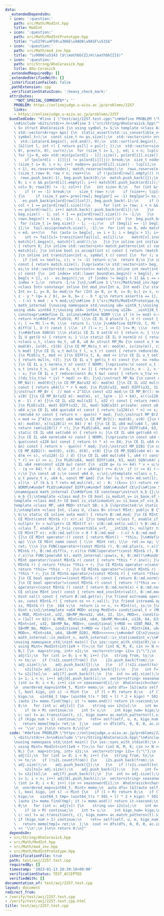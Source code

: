 ```yaml
---
data:
  _extendedDependsOn:
  - icon: ':question:'
    path: src/Math/ModInt.hpp
    title: ModInt
  - icon: ':question:'
    path: src/Math/ModIntPrototype.hpp
    title: "\u5270\u4F59\u306E\u9AD8\u901F\u5316"
  - icon: ':question:'
    path: src/Math/mod_inv.hpp
    title: "\u9006\u5143 ($\\mathbb{Z}/m\\mathbb{Z}$)"
  - icon: ':question:'
    path: src/String/AhoCorasick.hpp
    title: Aho-Corasick
  _extendedRequiredBy: []
  _extendedVerifiedWith: []
  _isVerificationFailed: false
  _pathExtension: cpp
  _verificationStatusIcon: ':heavy_check_mark:'
  attributes:
    '*NOT_SPECIAL_COMMENTS*': ''
    PROBLEM: https://onlinejudge.u-aizu.ac.jp/problems/2257
    links:
    - https://onlinejudge.u-aizu.ac.jp/problems/2257
  bundledCode: "#line 1 \"test/aoj/2257.test.cpp\"\n#define PROBLEM \"https://onlinejudge.u-aizu.ac.jp/problems/2257\"\
    \n#include <bits/stdc++.h>\n#line 3 \"src/String/AhoCorasick.hpp\"\ntemplate <typename\
    \ S> struct AhoCorasick {\n using symbol_t= S;\n template <class Array> AhoCorasick(const\
    \ std::vector<Array> &ps) {\n  static_assert(std::is_convertible_v<decltype(ps[0][0]),\
    \ symbol_t>);\n  const size_t n= ps.size();\n  std::vector<int> ord(n), rows;\n\
    \  std::iota(ord.begin(), ord.end(), 0);\n  std::sort(ord.begin(), ord.end(),\
    \ [&](int l, int r) { return ps[l] < ps[r]; });\n  std::vector<size_t> lcp(n,\
    \ 0), prev(n, 0), cur(n);\n  for (size_t i= 1, j, ed; i < n; lcp[i++]= j)\n  \
    \ for (j= 0, ed= std::min(ps[ord[i - 1]].size(), ps[ord[i]].size()); j < ed; j++)\n\
    \    if (ps[ord[i - 1]][j] != ps[ord[i]][j]) break;\n  size_t nodes= 1;\n  for\
    \ (size_t i= 0; i < n; i++) nodes+= ps[ord[i]].size() - lcp[i];\n  beg.reserve(nodes\
    \ + 1), es.reserve(nodes), match.reserve(nodes);\n  rows.reserve(n + 1);\n  for\
    \ (size_t row= 0; row < n; row++)\n   if (!ps[ord[row]].empty()) rows.push_back(row);\n\
    \  rows.push_back(-1), beg.push_back(0);\n  match.push_back({});\n  for (int i=\
    \ 0; i < n && ps[ord[i]].empty(); i++) match[0].push_back(ord[i]);\n  for (size_t\
    \ col= 0; rows[0] != -1; col++) {\n   int size= 0;\n   for (int &r: rows) {\n\
    \    if (r == -1) break;\n    size_t row= r;\n    if (size++; lcp[row] <= col)\
    \ {\n     if (size_t par= prev[row]; beg[par] == -1) beg[par]= es.size();\n  \
    \   es.push_back(ps[ord[row]][col]), beg.push_back(-1);\n     if (match.push_back({});\
    \ col + 1 == ps[ord[row]].size())\n      for (int i= row; i < n && ps[ord[i]]\
    \ == ps[ord[row]]; i++) match.back().push_back(ord[i]);\n    }\n    if (cur[row]=\
    \ beg.size() - 1; col + 1 == ps[ord[row]].size()) r= -1;\n   }\n   *std::remove(rows.begin(),\
    \ rows.begin() + size, -1)= -1, prev.swap(cur);\n  }\n  beg.push_back(es.size());\n\
    \  for (size_t i= beg.size() - 1; --i;)\n   if (beg[i] == -1) beg[i]= beg[i +\
    \ 1];\n  fail.assign(match.size(), -1);\n  for (int u= 0, ed= match.size(); u\
    \ < ed; u++)\n   for (auto i= beg[u], v= i + 1; i < beg[u + 1]; i++, v++) {\n\
    \    int r= fail[v]= transition(fail[u], es[i]);\n    match[v].insert(match[v].end(),\
    \ match[r].begin(), match[r].end());\n   }\n }\n inline int initial_state() const\
    \ { return 0; }\n inline std::vector<int> match_patterns(int s) const { return\
    \ match[s]; }\n inline bool is_accept(int s) const { return !match[s].empty();\
    \ }\n inline int transition(int u, symbol_t c) const {\n  for (; u >= 0; u= fail[u])\n\
    \   if (int v= next(u, c); v != -1) return v;\n  return 0;\n }\n inline int state_size()\
    \ const { return match.size(); }\nprivate:\n std::vector<int> beg, fail;\n std::vector<symbol_t>\
    \ es;\n std::vector<std::vector<int>> match;\n inline int next(int s, symbol_t\
    \ c) const {\n  int index= std::lower_bound(es.begin() + beg[s], es.begin() +\
    \ beg[s + 1], c) - es.begin();\n  if (index != beg[s + 1] && c == es[index]) return\
    \ index + 1;\n  return -1;\n }\n};\n#line 3 \"src/Math/mod_inv.hpp\"\ntemplate\
    \ <class Int> constexpr inline Int mod_inv(Int a, Int mod) {\n static_assert(std::is_signed_v<Int>);\n\
    \ Int x= 1, y= 0, b= mod;\n for (Int q= 0, z= 0, c= 0; b;) z= x, c= a, x= y, y=\
    \ z - y * (q= a / b), a= b, b= c - b * q;\n return assert(a == 1), x < 0 ? mod\
    \ - (-x) % mod : x % mod;\n}\n#line 3 \"src/Math/ModIntPrototype.hpp\"\nnamespace\
    \ math_internal {\nusing namespace std;\nusing u8= uint8_t;\nusing u32= uint32_t;\n\
    using u64= uint64_t;\nusing i64= int64_t;\nusing u128= __uint128_t;\n#define CE\
    \ constexpr\n#define IL inline\n#define NORM \\\n if (n >= mod) n-= mod; \\\n\
    \ return n\n#define PLUS(U, M) \\\n CE IL U plus(U l, U r) const { \\\n  if (l+=\
    \ r; l >= M) l-= M; \\\n  return l; \\\n }\n#define DIFF(U, C, M) \\\n CE IL U\
    \ diff(U l, U r) const { \\\n  if (l-= r; l >> C) l+= M; \\\n  return l; \\\n\
    \ }\n#define SGN(U) \\\n static CE IL U set(U n) { return n; } \\\n static CE\
    \ IL U get(U n) { return n; } \\\n static CE IL U norm(U n) { return n; }\ntemplate\
    \ <class u_t, class du_t, u8 B, u8 A> struct MP_Mo {\n const u_t mod;\n CE MP_Mo():\
    \ mod(0), iv(0), r2(0) {}\n CE MP_Mo(u_t m): mod(m), iv(inv(m)), r2(-du_t(mod)\
    \ % mod) {}\n CE IL u_t mul(u_t l, u_t r) const { return reduce(du_t(l) * r);\
    \ }\n PLUS(u_t, mod << 1)\n DIFF(u_t, A, mod << 1)\n CE IL u_t set(u_t n) const\
    \ { return mul(n, r2); }\n CE IL u_t get(u_t n) const {\n  n= reduce(n);\n  NORM;\n\
    \ }\n CE IL u_t norm(u_t n) const { NORM; }\nprivate:\n const u_t iv, r2;\n CE\
    \ u_t inv(u_t n, int e= 6, u_t x= 1) { return e ? inv(n, e - 1, x * (2 - x * n))\
    \ : x; }\n CE IL u_t reduce(const du_t &w) const { return u_t(w >> B) + mod -\
    \ ((du_t(u_t(w) * iv) * mod) >> B); }\n};\nstruct MP_Na {\n const u32 mod;\n CE\
    \ MP_Na(): mod(0){};\n CE MP_Na(u32 m): mod(m) {}\n CE IL u32 mul(u32 l, u32 r)\
    \ const { return u64(l) * r % mod; }\n PLUS(u32, mod) DIFF(u32, 31, mod) SGN(u32)\n\
    };\nstruct MP_Br {  // mod < 2^31\n const u32 mod;\n CE MP_Br(): mod(0), s(0),\
    \ x(0) {}\n CE MP_Br(u32 m): mod(m), s(__lg(m - 1) + 64), x(((u128(1) << s) +\
    \ m - 1) / m) {}\n CE IL u32 mul(u32 l, u32 r) const { return rem(u64(l) * r);\
    \ }\n PLUS(u32, mod) DIFF(u32, 31, mod) SGN(u32) private: const u8 s;\n const\
    \ u64 x;\n CE IL u64 quo(u64 n) const { return (u128(x) * n) >> s; }\n CE IL u32\
    \ rem(u64 n) const { return n - quo(n) * mod; }\n};\nstruct MP_Br2 {  // 2^20\
    \ < mod <= 2^41\n const u64 mod;\n CE MP_Br2(): mod(0), x(0) {}\n CE MP_Br2(u64\
    \ m): mod(m), x((u128(1) << 84) / m) {}\n CE IL u64 mul(u64 l, u64 r) const {\
    \ return rem(u128(l) * r); }\n PLUS(u64, mod << 1)\n DIFF(u64, 63, mod << 1)\n\
    \ static CE IL u64 set(u64 n) { return n; }\n CE IL u64 get(u64 n) const { NORM;\
    \ }\n CE IL u64 norm(u64 n) const { NORM; }\nprivate:\n const u64 x;\n CE IL u128\
    \ quo(const u128 &n) const { return (n * x) >> 84; }\n CE IL u64 rem(const u128\
    \ &n) const { return n - quo(n) * mod; }\n};\nstruct MP_D2B1 {\n const u64 mod;\n\
    \ CE MP_D2B1(): mod(0), s(0), d(0), v(0) {}\n CE MP_D2B1(u64 m): mod(m), s(__builtin_clzll(m)),\
    \ d(m << s), v(u128(-1) / d) {}\n CE IL u64 mul(u64 l, u64 r) const { return rem((u128(l)\
    \ * r) << s) >> s; }\n PLUS(u64, mod) DIFF(u64, 63, mod) SGN(u64) private: CE\
    \ IL u64 rem(const u128 &u) const {\n  u128 q= (u >> 64) * v + u;\n  u64 r= u64(u)\
    \ - (q >> 64) * d - d;\n  if (r > u64(q)) r+= d;\n  if (r >= d) r-= d;\n  return\
    \ r;\n }\n const u8 s;\n const u64 d, v;\n};\ntemplate <class u_t, class MP> CE\
    \ u_t pow(u_t x, u64 k, const MP &md) {\n for (u_t ret= md.set(1);; x= md.mul(x,\
    \ x))\n  if (k & 1 ? ret= md.mul(ret, x) : 0; !(k>>= 1)) return ret;\n}\n#undef\
    \ NORM\n#undef PLUS\n#undef DIFF\n#undef SGN\n#undef CE\n}\n#line 5 \"src/Math/ModInt.hpp\"\
    \nnamespace math_internal {\n#define CE constexpr\nstruct m_b {};\nstruct s_b:\
    \ m_b {};\ntemplate <class mod_t> CE bool is_modint_v= is_base_of_v<m_b, mod_t>;\n\
    template <class mod_t> CE bool is_staticmodint_v= is_base_of_v<s_b, mod_t>;\n\
    template <class MP, u64 MOD> struct SB: s_b {\nprotected:\n static CE MP md= MP(MOD);\n\
    };\ntemplate <class Int, class U, class B> struct MInt: public B {\n using Uint=\
    \ U;\n static CE inline auto mod() { return B::md.mod; }\n CE MInt(): x(0) {}\n\
    \ CE MInt(const MInt& r): x(r.x) {}\n template <class T, enable_if_t<is_modint_v<T>,\
    \ nullptr_t> = nullptr> CE MInt(T v): x(B::md.set(v.val() % B::md.mod)) {}\n template\
    \ <class T, enable_if_t<is_convertible_v<T, __int128_t>, nullptr_t> = nullptr>\
    \ CE MInt(T n): x(B::md.set((n < 0 ? B::md.mod - (-n) % B::md.mod : n % B::md.mod)))\
    \ {}\n CE MInt operator-() const { return MInt() - *this; }\n#define FUNC(name,\
    \ op) \\\n CE MInt name const { \\\n  MInt ret; \\\n  ret.x= op; \\\n  return\
    \ ret; \\\n }\n FUNC(operator+(const MInt& r), B::md.plus(x, r.x))\n FUNC(operator-(const\
    \ MInt& r), B::md.diff(x, r.x))\n FUNC(operator*(const MInt& r), B::md.mul(x,\
    \ r.x))\n FUNC(pow(u64 k), math_internal::pow(x, k, B::md))\n#undef FUNC\n CE\
    \ MInt operator/(const MInt& r) const { return *this * r.inv(); }\n CE MInt& operator+=(const\
    \ MInt& r) { return *this= *this + r; }\n CE MInt& operator-=(const MInt& r) {\
    \ return *this= *this - r; }\n CE MInt& operator*=(const MInt& r) { return *this=\
    \ *this * r; }\n CE MInt& operator/=(const MInt& r) { return *this= *this / r;\
    \ }\n CE bool operator==(const MInt& r) const { return B::md.norm(x) == B::md.norm(r.x);\
    \ }\n CE bool operator!=(const MInt& r) const { return !(*this == r); }\n CE bool\
    \ operator<(const MInt& r) const { return B::md.norm(x) < B::md.norm(r.x); }\n\
    \ CE inline MInt inv() const { return mod_inv<Int>(val(), B::md.mod); }\n CE inline\
    \ Uint val() const { return B::md.get(x); }\n friend ostream& operator<<(ostream&\
    \ os, const MInt& r) { return os << r.val(); }\n friend istream& operator>>(istream&\
    \ is, MInt& r) {\n  i64 v;\n  return is >> v, r= MInt(v), is;\n }\nprivate:\n\
    \ Uint x;\n};\ntemplate <u64 MOD> using ModInt= conditional_t < (MOD < (1 << 30))\
    \ & MOD, MInt<int, u32, SB<MP_Mo<u32, u64, 32, 31>, MOD>>, conditional_t<(MOD\
    \ < (1ull << 62)) & MOD, MInt<i64, u64, SB<MP_Mo<u64, u128, 64, 63>, MOD>>, conditional_t<MOD<INT_MAX,\
    \ MInt<int, u32, SB<MP_Na, MOD>>, conditional_t<MOD <= UINT_MAX, MInt<i64, u32,\
    \ SB<MP_Na, MOD>>, conditional_t<MOD <= (1ull << 41), MInt<i64, u64, SB<MP_Br2,\
    \ MOD>>, MInt<i64, u64, SB<MP_D2B1, MOD>>>>>>>;\n#undef CE\n}\nusing math_internal::ModInt,\
    \ math_internal::is_modint_v, math_internal::is_staticmodint_v;\n#line 5 \"test/aoj/2257.test.cpp\"\
    \nusing namespace std;\nint main() {\n ios::sync_with_stdio(0);\n cin.tie(0);\n\
    \ using Mint= ModInt<int(1e9 + 7)>;\n for (int N, M, K; cin >> N >> M >> K &&\
    \ N;) {\n  map<string, int> s2i;\n  vector<string> i2s= {\"\"};\n  vector<vector<int>>\
    \ adj(1);\n  for (int i= 0; i < N; i++) {\n   string from, to;\n   cin >> from\
    \ >> to;\n   if (!s2i.count(from)) {\n    i2s.push_back(from);\n    s2i[from]=\
    \ adj.size();\n    adj.push_back({});\n   }\n   if (!s2i.count(to)) {\n    i2s.push_back(to);\n\
    \    s2i[to]= adj.size();\n    adj.push_back({});\n   }\n   int f= s2i[from],\
    \ t= s2i[to];\n   adj[f].push_back(t);\n  }\n  int n= adj.size();\n  for (int\
    \ i= 1; i < n; i++) adj[0].push_back(i);\n  vector<string> seasonword(K);\n  for\
    \ (int i= 0; i < K; i++) cin >> seasonword[i];\n  AhoCorasick<char> ac(seasonword);\n\
    \n  unordered_map<uint64_t, Mint> memo;\n  auto dfs= [&](auto self, int v, int\
    \ l, bool kigo, int s) -> Mint {\n   if (l > M) return 0;\n   if (l == M) return\
    \ kigo;\n   uint64_t tmp= (uint64_t(s * 501 + l) * 2 + kigo) * 501 + v;\n   if\
    \ (auto it= memo.find(tmp); it != memo.end()) return it->second;\n   Mint ret=\
    \ 0;\n   for (int u: adj[v]) {\n    string us= i2s[u];\n    int m= l + us.length();\n\
    \    if (m > M) continue;\n    int t= s;\n    int kigo_num= kigo;\n    for (char\
    \ c: us) t= ac.transition(t, c), kigo_num+= ac.match_patterns(t).size();\n   \
    \ if (kigo_num > 1) continue;\n    ret+= self(self, u, m, kigo_num, t);\n   }\n\
    \   return memo[tmp]= ret;\n  };\n  cout << dfs(dfs, 0, 0, 0, ac.initial_state())\
    \ << '\\n';\n }\n\n return 0;\n}\n"
  code: "#define PROBLEM \"https://onlinejudge.u-aizu.ac.jp/problems/2257\"\n#include\
    \ <bits/stdc++.h>\n#include \"src/String/AhoCorasick.hpp\"\n#include \"src/Math/ModInt.hpp\"\
    \nusing namespace std;\nint main() {\n ios::sync_with_stdio(0);\n cin.tie(0);\n\
    \ using Mint= ModInt<int(1e9 + 7)>;\n for (int N, M, K; cin >> N >> M >> K &&\
    \ N;) {\n  map<string, int> s2i;\n  vector<string> i2s= {\"\"};\n  vector<vector<int>>\
    \ adj(1);\n  for (int i= 0; i < N; i++) {\n   string from, to;\n   cin >> from\
    \ >> to;\n   if (!s2i.count(from)) {\n    i2s.push_back(from);\n    s2i[from]=\
    \ adj.size();\n    adj.push_back({});\n   }\n   if (!s2i.count(to)) {\n    i2s.push_back(to);\n\
    \    s2i[to]= adj.size();\n    adj.push_back({});\n   }\n   int f= s2i[from],\
    \ t= s2i[to];\n   adj[f].push_back(t);\n  }\n  int n= adj.size();\n  for (int\
    \ i= 1; i < n; i++) adj[0].push_back(i);\n  vector<string> seasonword(K);\n  for\
    \ (int i= 0; i < K; i++) cin >> seasonword[i];\n  AhoCorasick<char> ac(seasonword);\n\
    \n  unordered_map<uint64_t, Mint> memo;\n  auto dfs= [&](auto self, int v, int\
    \ l, bool kigo, int s) -> Mint {\n   if (l > M) return 0;\n   if (l == M) return\
    \ kigo;\n   uint64_t tmp= (uint64_t(s * 501 + l) * 2 + kigo) * 501 + v;\n   if\
    \ (auto it= memo.find(tmp); it != memo.end()) return it->second;\n   Mint ret=\
    \ 0;\n   for (int u: adj[v]) {\n    string us= i2s[u];\n    int m= l + us.length();\n\
    \    if (m > M) continue;\n    int t= s;\n    int kigo_num= kigo;\n    for (char\
    \ c: us) t= ac.transition(t, c), kigo_num+= ac.match_patterns(t).size();\n   \
    \ if (kigo_num > 1) continue;\n    ret+= self(self, u, m, kigo_num, t);\n   }\n\
    \   return memo[tmp]= ret;\n  };\n  cout << dfs(dfs, 0, 0, 0, ac.initial_state())\
    \ << '\\n';\n }\n\n return 0;\n}"
  dependsOn:
  - src/String/AhoCorasick.hpp
  - src/Math/ModInt.hpp
  - src/Math/mod_inv.hpp
  - src/Math/ModIntPrototype.hpp
  isVerificationFile: true
  path: test/aoj/2257.test.cpp
  requiredBy: []
  timestamp: '2023-01-13 20:39:18+09:00'
  verificationStatus: TEST_ACCEPTED
  verifiedWith: []
documentation_of: test/aoj/2257.test.cpp
layout: document
redirect_from:
- /verify/test/aoj/2257.test.cpp
- /verify/test/aoj/2257.test.cpp.html
title: test/aoj/2257.test.cpp
---
```

